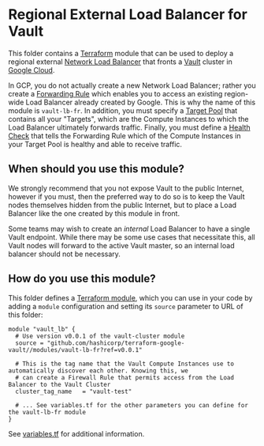 # Regional External Load Balancer for Vault

This folder contains a [Terraform](https://www.terraform.io/) module that can be used to deploy a regional external
[Network Load Balancer](https://cloud.google.com/compute/docs/load-balancing/network/) that fronts a [Vault](
https://www.vaultproject.io/) cluster in [Google Cloud](https://cloud.google.com/).

In GCP, you do not actually create a new Network Load Balancer; rather you create a [Forwarding Rule](
https://cloud.google.com/compute/docs/load-balancing/network/forwarding-rules) which enables you to access an existing
region-wide Load Balancer already created by Google. This is why the name of this module is `vault-lb-fr`. In addition,
you must specify a [Target Pool](https://cloud.google.com/compute/docs/load-balancing/network/target-pools) that contains
all your "Targets", which are the Compute Instances to which the Load Balancer ultimately forwards traffic. Finally, you
must define a [Health Check](https://cloud.google.com/compute/docs/load-balancing/health-checks) that tells the Forwarding
Rule which of the Compute Instances in your Target Pool is healthy and able to receive traffic.

## When should you use this module?

We strongly recommend that you not expose Vault to the public Internet, however if you must, then the preferred way to
do so is to keep the Vault nodes themselves hidden from the public Internet, but to place a Load Balancer like the one
created by this module in front.

Some teams may wish to create an *internal* Load Balancer to have a single Vault endpoint. While there may be some use
cases that necessitate this, all Vault nodes will forward to the active Vault master, so an internal load balancer should
not be necessary.

## How do you use this module?

This folder defines a [Terraform module](https://www.terraform.io/docs/modules/usage.html), which you can use in your
code by adding a `module` configuration and setting its `source` parameter to URL of this folder:

```hcl
module "vault_lb" {
  # Use version v0.0.1 of the vault-cluster module
  source = "github.com/hashicorp/terraform-google-vault//modules/vault-lb-fr?ref=v0.0.1"

  # This is the tag name that the Vault Compute Instances use to automatically discover each other. Knowing this, we
  # can create a Firewall Rule that permits access from the Load Balancer to the Vault Cluster
  cluster_tag_name   = "vault-test"

  # ... See variables.tf for the other parameters you can define for the vault-lb-fr module
}
```

See [variables.tf](variables.tf) for additional information.
